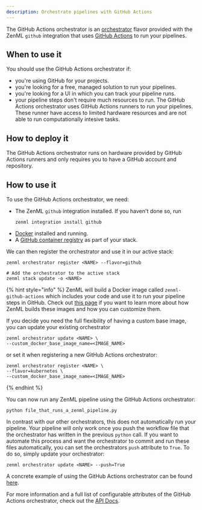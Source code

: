 ```yaml
---
description: Orchestrate pipelines with GitHub Actions
---
```


The GitHub Actions orchestrator is an [orchestrator](./overview.md) flavor provided with
the ZenML `github` integration that uses [GitHub Actions](https://github.com/features/actions)
to run your pipelines.

## When to use it

You should use the GitHub Actions orchestrator if:
* you're using GitHub for your projects.
* you're looking for a free, managed solution to run your pipelines.
* you're looking for a UI in which you can track your pipeline
runs.
* your pipeline steps don't require much resources to run. The GitHub
Actions orchestrator uses GitHub Actions runners to run your
pipelines. These runner have access to limited hardware resources and
are not able to run computationally intesive tasks.

## How to deploy it

The GitHub Actions orchestrator runs on hardware provided by GitHub
Actions runners and only requires you to have a GitHub account and repository.

## How to use it

To use the GitHub Actions orchestrator, we need:
* The ZenML `github` integration installed. If you haven't done so, run 
    ```shell
    zenml integration install github
    ```
* [Docker](https://www.docker.com) installed and running.
* A [GitHub container registry](../container_registries/github.md) as part of your stack.

We can then register the orchestrator and use it in our active stack:
```shell
zenml orchestrator register <NAME> --flavor=github

# Add the orchestrator to the active stack
zenml stack update -o <NAME>
```

{% hint style="info" %}
ZenML will build a Docker image called `zenml-github-actions` which includes
your code and use it to run your pipeline steps in GitHub. Check out
[this page](../../developer-guide/advanced-concepts/docker.md)
if you want to learn more about how ZenML builds these images and
how you can customize them.

If you decide you need the full flexibility of having a custom base image,
you can update your existing orchestrator
```shell
zenml orchestrator update <NAME> \
--custom_docker_base_image_name=<IMAGE_NAME>
```
or set it when registering a new GitHub Actions orchestrator:
```shell
zenml orchestrator register <NAME> \
--flavor=kubernetes \
--custom_docker_base_image_name=<IMAGE_NAME>
```
{% endhint %}


You can now run any ZenML pipeline using the GitHub Actions orchestrator:
```shell
python file_that_runs_a_zenml_pipeline.py
```

In contrast with our other orchestrators, this does not automatically run
your pipeline. Your pipeline will only work once you push the workflow file
that the orchestrator has written in the previous `python` call.
If you want to automate this process and want the orchestrator to commit and
run these files automatically, you can set the orchestrators `push` attribute to
`True`. To do so, simply update your orchestrator:
```shell
zenml orchestrator update <NAME> --push=True
```

A concrete example of using the GitHub Actions orchestrator can be found 
[here](https://github.com/zenml-io/zenml/tree/main/examples/github_actions_orchestration).

For more information and a full list of configurable attributes of the GitHub Actions orchestrator, check out the 
[API Docs](https://apidocs.zenml.io/latest/api_docs/integrations/#zenml.integrations.github.orchestrators.github_actions_orchestrator.GitHubActionsOrchestrator).